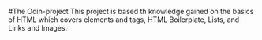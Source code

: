 #The Odin-project
This project is based th knowledge gained on the basics of HTML which covers elements and tags, HTML Boilerplate, Lists, and Links and Images.